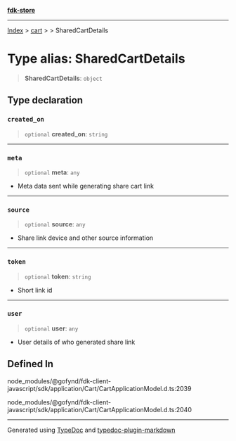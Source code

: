 [**fdk-store**](../../../README.md)
***

[Index](../../../API.md) > [cart](../../README.md) > [<internal>](../README.md) > SharedCartDetails

# Type alias: SharedCartDetails

> **SharedCartDetails**: `object`

## Type declaration

### `created_on`

> `optional` **created\_on**: `string`

***

### `meta`

> `optional` **meta**: `any`

- Meta data sent while generating share cart link

***

### `source`

> `optional` **source**: `any`

- Share link device and other source information

***

### `token`

> `optional` **token**: `string`

- Short link id

***

### `user`

> `optional` **user**: `any`

- User details of who generated share link

## Defined In

node\_modules/@gofynd/fdk-client-javascript/sdk/application/Cart/CartApplicationModel.d.ts:2039

node\_modules/@gofynd/fdk-client-javascript/sdk/application/Cart/CartApplicationModel.d.ts:2040

***
Generated using [TypeDoc](https://typedoc.org/) and [typedoc-plugin-markdown](https://www.npmjs.com/package/typedoc-plugin-markdown)
